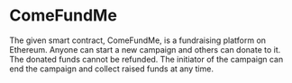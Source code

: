 # ComeFundMe
The given smart contract, ComeFundMe, is a fundraising platform on Ethereum. Anyone can start a new campaign and others can donate to it. The donated funds cannot be refunded. The initiator of the campaign can end the campaign and collect raised funds at any time.
